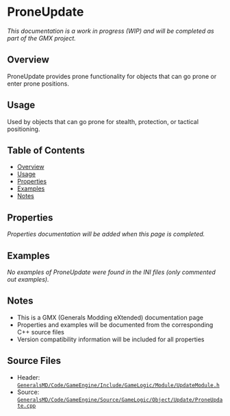 # ProneUpdate

*This documentation is a work in progress (WIP) and will be completed as part of the GMX project.*

## Overview

ProneUpdate provides prone functionality for objects that can go prone or enter prone positions.

## Usage

Used by objects that can go prone for stealth, protection, or tactical positioning.

## Table of Contents

- [Overview](#overview)
- [Usage](#usage)
- [Properties](#properties)
- [Examples](#examples)
- [Notes](#notes)

## Properties

*Properties documentation will be added when this page is completed.*

## Examples

*No examples of ProneUpdate were found in the INI files (only commented out examples).*

## Notes

- This is a GMX (Generals Modding eXtended) documentation page
- Properties and examples will be documented from the corresponding C++ source files
- Version compatibility information will be included for all properties

## Source Files

- Header: [`GeneralsMD/Code/GameEngine/Include/GameLogic/Module/UpdateModule.h`](../../GeneralsMD/Code/GameEngine/Include/GameLogic/Module/UpdateModule.h)
- Source: [`GeneralsMD/Code/GameEngine/Source/GameLogic/Object/Update/ProneUpdate.cpp`](../../GeneralsMD/Code/GameEngine/Source/GameLogic/Object/Update/ProneUpdate.cpp)
